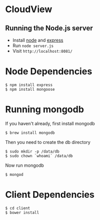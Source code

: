 # CloudView
## Running the Node.js server
- Install [node](http://lmgtfy.com/?q=install+node.js) and [express](http://lmgtfy.com/?q=install+express)
- Run ``node server.js``
- Visit ``http://localhost:8081/``

# Node Dependencies
```
$ npm install express
$ npm install mongoose
```

# Running mongodb
If you haven't already, first install mongodb
```
$ brew install mongodb
```
Then you need to create the db directory
```
$ sudo mkdir -p /data/db
$ sudo chown `whoami` /data/db
```
Now run mongodb
```
$ mongod
```

# Client Dependencies
```
$ cd client
$ bower install
```
